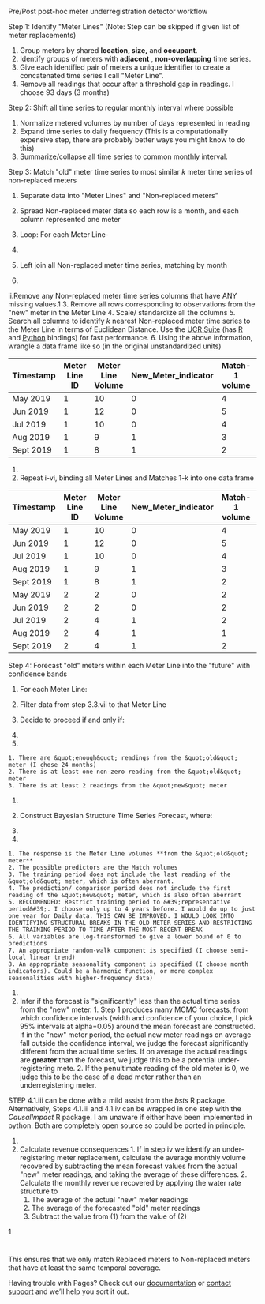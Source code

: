 Pre/Post post-hoc meter underregistration detector workflow

Step 1: Identify &quot;Meter Lines&quot; (Note: Step can be skipped if given list of meter replacements)

1. Group meters by shared **location, size,** and **occupant**.
2. Identify groups of meters with **adjacent** , **non-overlapping** time series.
3. Give each identified pair of meters a unique identifier to create a concatenated time series I call &quot;Meter Line&quot;.
4. Remove all readings that occur after a threshold gap in readings. I choose 93 days (3 months)

Step 2: Shift all time series to regular monthly interval where possible

1. Normalize metered volumes by number of days represented in reading
2. Expand time series to daily frequency (This is a computationally expensive step, there are probably better ways you might know to do this)
3. Summarize/collapse all time series to common monthly interval.

Step 3: Match &quot;old&quot; meter time series to most similar _k_ meter time series of non-replaced meters

1. Separate data into &quot;Meter Lines&quot; and &quot;Non-replaced meters&quot;
2. Spread Non-replaced meter data so each row is a month, and each column represented one meter
3. Loop: For each Meter Line-

1.
  1. Left join all Non-replaced meter time series, matching by month
  2.
ii.Remove any Non-replaced meter time series columns that have ANY missing values.1
  3. Remove all rows corresponding to observations from the &quot;new&quot; meter in the Meter Line
  4. Scale/ standardize all the columns
  5. Search all columns to identify _k_ nearest Non-replaced meter time series to the Meter Line in terms of Euclidean Distance. Use the [UCR Suite](https://www.cs.ucr.edu/~eamonn/UCRsuite.html) (has [R](https://cran.r-project.org/web/packages/rucrdtw/index.html) and [Python](https://github.com/klon/ucrdtw) bindings) for fast performance.
  6. Using the above information, wrangle a data frame like so (in the original unstandardized units)

| Timestamp | Meter Line ID | Meter Line Volume | New\_Meter\_indicator | Match-1 volume | Match-2 volume | Match-_k_ volume |
| --- | --- | --- | --- | --- | --- | --- |
| May 2019 | 1 | 10 | 0 | 4 | 9 | 13 |
| Jun 2019 | 1 | 12 | 0 | 5 | 12 | 15 |
| Jul 2019 | 1 | 10 | 0 | 4 | 11 | 14 |
| Aug 2019 | 1 | 9 | 1 | 3 | 9 | 12 |
| Sept 2019 | 1 | 8 | 1 | 2 | 8 | 12 |

1.
  1. Repeat i-vi, binding all Meter Lines and Matches 1-k into one data frame

| Timestamp | Meter Line ID | Meter Line Volume | New\_Meter\_indicator | Match-1 volume | Match-2 volume | Match-_k_ volume |
| --- | --- | --- | --- | --- | --- | --- |
| May 2019 | 1 | 10 | 0 | 4 | 9 | 13 |
| Jun 2019 | 1 | 12 | 0 | 5 | 12 | 15 |
| Jul 2019 | 1 | 10 | 0 | 4 | 11 | 14 |
| Aug 2019 | 1 | 9 | 1 | 3 | 9 | 12 |
| Sept 2019 | 1 | 8 | 1 | 2 | 8 | 12 |
| May 2019 | 2 | 2 | 0 | 2 | 3 | 4 |
| Jun 2019 | 2 | 2 | 0 | 2 | 3 | 3 |
| Jul 2019 | 2 | 4 | 1 | 2 | 3 | 2 |
| Aug 2019 | 2 | 4 | 1 | 1 | 3 | 3 |
| Sept 2019 | 2 | 4 | 1 | 2 | 3 | 2 |



Step 4: Forecast &quot;old&quot; meters within each Meter Line into the &quot;future&quot; with confidence bands

1. For each Meter Line:
  1. Filter data from step 3.3.vii to that Meter Line
  2. Decide to proceed if and only if:

1.
  1.
    1. There are &quot;enough&quot; readings from the &quot;old&quot; meter (I chose 24 months)
    2. There is at least one non-zero reading from the &quot;old&quot; meter
    3. There is at least 2 readings from the &quot;new&quot; meter

1.
  1. Construct Bayesian Structure Time Series Forecast, where:

1.
  1.
    1. The response is the Meter Line volumes **from the &quot;old&quot; meter**
    2. The possible predictors are the Match volumes
    3. The training period does not include the last reading of the &quot;old&quot; meter, which is often aberrant.
    4. The prediction/ comparison period does not include the first reading of the &quot;new&quot; meter, which is also often aberrant
    5. RECCOMENDED: Restrict training period to &#39;representative period&#39;. I choose only up to 4 years before. I would do up to just one year for Daily data. THIS CAN BE IMPROVED. I WOULD LOOK INTO IDENTIFYING STRUCTURAL BREAKS IN THE OLD METER SERIES AND RESTRICTING THE TRAINING PERIOD TO TIME AFTER THE MOST RECENT BREAK
    6. All variables are log-transformed to give a lower bound of 0 to predictions
    7. An appropriate random-walk component is specified (I choose semi-local linear trend)
    8. An appropriate seasonality component is specified (I choose month indicators). Could be a harmonic function, or more complex seasonalities with higher-frequency data)

1.
  1. Infer if the forecast is &quot;significantly&quot; less than the actual time series from the &quot;new&quot; meter.
    1. Step 1 produces many MCMC forecasts, from which confidence intervals (width and confidence of your choice, I pick 95% intervals at alpha=0.05) around the mean forecast are constructed. If in the &quot;new&quot; meter period, the actual new meter readings on average fall outside the confidence interval, we judge the forecast significantly different from the actual time series. If on average the actual readings are **greater** than the forecast, we judge this to be a potential under-registering mete.
    2. If the penultimate reading of the old meter is 0, we judge this to be the case of a dead meter rather than an underregistering meter.

STEP 4.1.iii can be done with a mild assist from the _bsts_ R package. Alternatively, Steps 4.1.iii and 4.1.iv can be wrapped in one step with the _CausalImpact_ R package. I am unaware if either have been implemented in python. Both are completely open source so could be ported in principle.

1.
  1. Calculate revenue consequences
    1. If in step iv we identify an under-registering meter replacement, calculate the average monthly volume recovered by subtracting the mean forecast values from the actual &quot;new&quot; meter readings, and taking the average of these differences.
    2. Calculate the monthly revenue recovered by applying the water rate structure to
      1. The average of the actual &quot;new&quot; meter readings
      2. The average of the forecasted &quot;old&quot; meter readings
      3. Subtract the value from (1) from the value of (2)





1

#
 This ensures that we only match Replaced meters to Non-replaced meters that have at least the same temporal coverage.

Having trouble with Pages? Check out our [documentation](https://help.github.com/categories/github-pages-basics/) or [contact support](https://github.com/contact) and we’ll help you sort it out.
